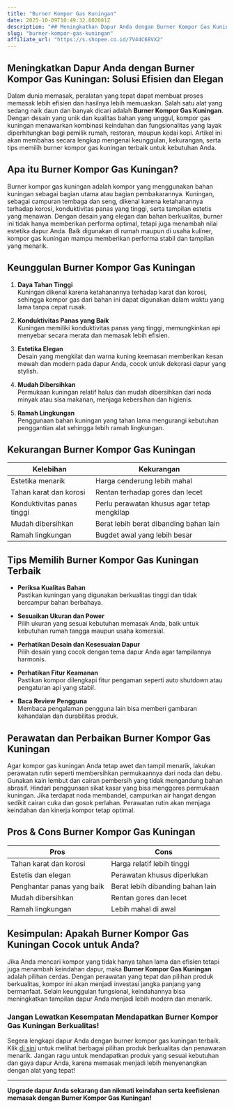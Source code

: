 ```yaml
---
title: "Burner Kompor Gas Kuningan"
date: 2025-10-09T10:49:32.802081Z
description: "## Meningkatkan Dapur Anda dengan Burner Kompor Gas Kuningan: Solusi Efisien dan Elegan..."
slug: "burner-kompor-gas-kuningan"
affiliate_url: "https://s.shopee.co.id/7V44C68VX2"
---
```

## Meningkatkan Dapur Anda dengan Burner Kompor Gas Kuningan: Solusi Efisien dan Elegan

Dalam dunia memasak, peralatan yang tepat dapat membuat proses memasak lebih efisien dan hasilnya lebih memuaskan. Salah satu alat yang sedang naik daun dan banyak dicari adalah **Burner Kompor Gas Kuningan**. Dengan desain yang unik dan kualitas bahan yang unggul, kompor gas kuningan menawarkan kombinasi keindahan dan fungsionalitas yang layak diperhitungkan bagi pemilik rumah, restoran, maupun kedai kopi. Artikel ini akan membahas secara lengkap mengenai keunggulan, kekurangan, serta tips memilih burner kompor gas kuningan terbaik untuk kebutuhan Anda.

## Apa itu Burner Kompor Gas Kuningan?

Burner kompor gas kuningan adalah kompor yang menggunakan bahan kuningan sebagai bagian utama atau bagian pembakarannya. Kuningan, sebagai campuran tembaga dan seng, dikenal karena ketahanannya terhadap korosi, konduktivitas panas yang tinggi, serta tampilan estetis yang menawan. Dengan desain yang elegan dan bahan berkualitas, burner ini tidak hanya memberikan performa optimal, tetapi juga menambah nilai estetika dapur Anda. Baik digunakan di rumah maupun di usaha kuliner, kompor gas kuningan mampu memberikan performa stabil dan tampilan yang menarik.

## Keunggulan Burner Kompor Gas Kuningan

1. **Daya Tahan Tinggi**  
Kuningan dikenal karena ketahanannya terhadap karat dan korosi, sehingga kompor gas dari bahan ini dapat digunakan dalam waktu yang lama tanpa cepat rusak.

2. **Konduktivitas Panas yang Baik**  
Kuningan memiliki konduktivitas panas yang tinggi, memungkinkan api menyebar secara merata dan memasak lebih efisien.

3. **Estetika Elegan**  
Desain yang mengkilat dan warna kuning keemasan memberikan kesan mewah dan modern pada dapur Anda, cocok untuk dekorasi dapur yang stylish.

4. **Mudah Dibersihkan**  
Permukaan kuningan relatif halus dan mudah dibersihkan dari noda minyak atau sisa makanan, menjaga kebersihan dan higienis.

5. **Ramah Lingkungan**  
Penggunaan bahan kuningan yang tahan lama mengurangi kebutuhan penggantian alat sehingga lebih ramah lingkungan.

## Kekurangan Burner Kompor Gas Kuningan

| Kelebihan                      | Kekurangan                          |
|--------------------------------|-------------------------------------|
| Estetika menarik             | Harga cenderung lebih mahal       |
| Tahan karat dan korosi      | Rentan terhadap gores dan lecet  |
| Konduktivitas panas tinggi  | Perlu perawatan khusus agar tetap mengkilap |
| Mudah dibersihkan           | Berat lebih berat dibanding bahan lain |
| Ramah lingkungan             | Bugdet awal yang lebih besar |

## Tips Memilih Burner Kompor Gas Kuningan Terbaik

- **Periksa Kualitas Bahan**  
Pastikan kuningan yang digunakan berkualitas tinggi dan tidak bercampur bahan berbahaya.

- **Sesuaikan Ukuran dan Power**  
Pilih ukuran yang sesuai kebutuhan memasak Anda, baik untuk kebutuhan rumah tangga maupun usaha komersial.

- **Perhatikan Desain dan Kesesuaian Dapur**  
Pilih desain yang cocok dengan tema dapur Anda agar tampilannya harmonis.

- **Perhatikan Fitur Keamanan**  
Pastikan kompor dilengkapi fitur pengaman seperti auto shutdown atau pengaturan api yang stabil.

- **Baca Review Pengguna**  
Membaca pengalaman pengguna lain bisa memberi gambaran kehandalan dan durabilitas produk.

## Perawatan dan Perbaikan Burner Kompor Gas Kuningan

Agar kompor gas kuningan Anda tetap awet dan tampil menarik, lakukan perawatan rutin seperti membersihkan permukaannya dari noda dan debu. Gunakan kain lembut dan cairan pembersih yang tidak mengandung bahan abrasif. Hindari penggunaan sikat kasar yang bisa menggores permukaan kuningan. Jika terdapat noda membandel, campurkan air hangat dengan sedikit cairan cuka dan gosok perlahan. Perawatan rutin akan menjaga keindahan dan kinerja kompor tetap optimal.

## Pros & Cons Burner Kompor Gas Kuningan

| Pros                                   | Cons                                  |
|----------------------------------------|--------------------------------------|
| Tahan karat dan korosi               | Harga relatif lebih tinggi       |
| Estetis dan elegan                   | Perawatan khusus diperlukan     |
| Penghantar panas yang baik          | Berat lebih dibanding bahan lain |
| Mudah dibersihkan                   | Rentan gores dan lecet               |
| Ramah lingkungan                     | Lebih mahal di awal                  |

## Kesimpulan: Apakah Burner Kompor Gas Kuningan Cocok untuk Anda?

Jika Anda mencari kompor yang tidak hanya tahan lama dan efisien tetapi juga menambah keindahan dapur, maka **Burner Kompor Gas Kuningan** adalah pilihan cerdas. Dengan perawatan yang tepat dan pilihan produk berkualitas, kompor ini akan menjadi investasi jangka panjang yang bermanfaat. Selain keunggulan fungsional, keindahannya bisa meningkatkan tampilan dapur Anda menjadi lebih modern dan menarik.

### Jangan Lewatkan Kesempatan Mendapatkan Burner Kompor Gas Kuningan Berkualitas!

Segera lengkapi dapur Anda dengan burner kompor gas kuningan terbaik. Klik [di sini](https://s.shopee.co.id/7V44C68VX2) untuk melihat berbagai pilihan produk berkualitas dan penawaran menarik. Jangan ragu untuk mendapatkan produk yang sesuai kebutuhan dan gaya dapur Anda, karena memasak menjadi lebih menyenangkan dengan alat yang tepat!

---

**Upgrade dapur Anda sekarang dan nikmati keindahan serta keefisienan memasak dengan Burner Kompor Gas Kuningan!**